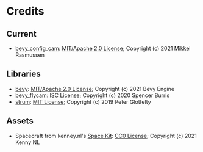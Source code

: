 # Credits

## Current

* [bevy_config_cam](https://github.com/BlackPhlox/bevy_config_cam): [MIT/Apache 2.0 License](licenses/bevy_config_cam_license.md); Copyright (c) 2021 Mikkel Rasmussen
## Libraries

* [bevy](https://github.com/bevyengine/bevy): [MIT/Apache 2.0 License](licenses/bevy_license.md); Copyright (c) 2021 Bevy Engine
* [bevy_flycam](https://github.com/sburris0/bevy_flycam): [ISC License](licenses/bevy_flycam_ISC.md); Copyright (c) 2020 Spencer Burris
* [strum](https://github.com/Peternator7/strum): [MIT License](licenses/strum_MIT.md); Copyright (c) 2019 Peter Glotfelty

## Assets

* Spacecraft from kenney.nl's [Space Kit](https://www.kenney.nl/assets/space-kit): [CC0 License](https://creativecommons.org/publicdomain/zero/1.0/legalcode); Copyright (c) 2021 Kenny NL

